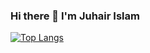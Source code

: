 ### Hi there 👋 I'm Juhair Islam
[![Top Langs](https://github-readme-stats.vercel.app/api/top-langs/?username=Error6251&layout=compact&show_icons=true&theme=synthwave)](https://github.com/anuraghazra/github-readme-stats)
